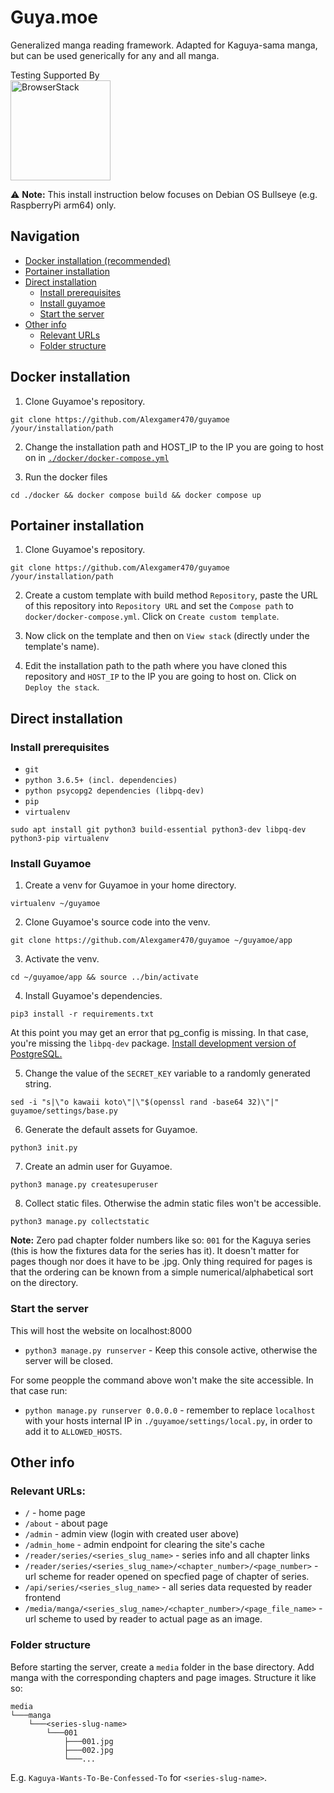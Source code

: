 # Guya.moe
Generalized manga reading framework. Adapted for Kaguya-sama manga, but can be used generically for any and all manga.

Testing Supported By<br/>
<img width="160" src="http://foundation.zurb.com/sites/docs/assets/img/logos/browser-stack.svg" alt="BrowserStack"/>

⚠ **Note:** This install instruction below focuses on Debian OS Bullseye (e.g. RaspberryPi arm64) only.

## Navigation
- [Docker installation (recommended)](https://github.com/Alexgamer470/guyamoe#docker-installation)
- [Portainer installation](https://github.com/Alexgamer470/guyamoe#portainer-installation)
- [Direct installation](https://github.com/Alexgamer470/guyamoe#direct-installation)
  - [Install prerequisites](https://github.com/Alexgamer470/guyamoe#install-prerequisites)
  - [Install guyamoe](https://github.com/Alexgamer470/guyamoe#install-guyamoe)
  - [Start the server](https://github.com/Alexgamer470/guyamoe#start-the-server)
- [Other info](https://github.com/Alexgamer470/guyamoe#other-info)
  - [Relevant URLs](https://github.com/Alexgamer470/guyamoe#relevant-urls)
  - [Folder structure](https://github.com/Alexgamer470/guyamoe#folder-structure)

## Docker installation
1. Clone Guyamoe's repository.
```
git clone https://github.com/Alexgamer470/guyamoe /your/installation/path
```
2. Change the installation path and HOST_IP to the IP you are going to host on in [`./docker/docker-compose.yml`](https://github.com/Alexgamer470/guyamoe/blob/develop/docker/docker-compose.yml)

3. Run the docker files
```
cd ./docker && docker compose build && docker compose up
```
## Portainer installation
1. Clone Guyamoe's repository.
```
git clone https://github.com/Alexgamer470/guyamoe /your/installation/path
```

2. Create a custom template with build method `Repository`, paste the URL of this repository into `Repository URL` and set the `Compose path` to `docker/docker-compose.yml`. Click on `Create custom template`.

3. Now click on the template and then on `View stack` (directly under the template's name).

4. Edit the installation path to the path where you have cloned this repository and `HOST_IP` to the IP you are going to host on. Click on `Deploy the stack`.

## Direct installation

### Install prerequisites 
- `git`
- `python 3.6.5+ (incl. dependencies)`
- `python psycopg2 dependencies (libpq-dev)`
- `pip`
- `virtualenv`
```
sudo apt install git python3 build-essential python3-dev libpq-dev python3-pip virtualenv
```

### Install Guyamoe
1. Create a venv for Guyamoe in your home directory.
```
virtualenv ~/guyamoe
```

2. Clone Guyamoe's source code into the venv.
```
git clone https://github.com/Alexgamer470/guyamoe ~/guyamoe/app
```

3. Activate the venv.
```
cd ~/guyamoe/app && source ../bin/activate
```

4. Install Guyamoe's dependencies.
```
pip3 install -r requirements.txt
```
At this point you may get an error that pg_config is missing. In that case, you're missing the `libpq-dev` package. [Install development version of PostgreSQL.](https://stackoverflow.com/questions/11618898/pg-config-executable-not-found)

5. Change the value of the `SECRET_KEY` variable to a randomly generated string.
```
sed -i "s|\"o kawaii koto\"|\"$(openssl rand -base64 32)\"|" guyamoe/settings/base.py
```

6. Generate the default assets for Guyamoe.
```
python3 init.py
```

7. Create an admin user for Guyamoe.
```
python3 manage.py createsuperuser
```

8. Collect static files. Otherwise the admin static files won't be accessible.
```
python3 manage.py collectstatic
```

**Note:** Zero pad chapter folder numbers like so: `001` for the Kaguya series (this is how the fixtures data for the series has it). It doesn't matter for pages though nor does it have to be .jpg. Only thing required for pages is that the ordering can be known from a simple numerical/alphabetical sort on the directory.

### Start the server
This will host the website on localhost:8000
-  `python3 manage.py runserver` - Keep this console active, otherwise the server will be closed.

For some peopple the command above won't make the site accessible. In that case run:
-  `python manage.py runserver 0.0.0.0` - remember to replace `localhost` with your hosts internal IP in `./guyamoe/settings/local.py`, in order to add it to `ALLOWED_HOSTS`.

## Other info
### Relevant URLs: 

- `/` - home page
- `/about` - about page
- `/admin` - admin view (login with created user above)
- `/admin_home` - admin endpoint for clearing the site's cache
- `/reader/series/<series_slug_name>` - series info and all chapter links
- `/reader/series/<series_slug_name>/<chapter_number>/<page_number>` - url scheme for reader opened on specfied page of chapter of series.
- `/api/series/<series_slug_name>` - all series data requested by reader frontend
- `/media/manga/<series_slug_name>/<chapter_number>/<page_file_name>` - url scheme to used by reader to actual page as an image.

### Folder structure
Before starting the server, create a `media` folder in the base directory. Add manga with the corresponding chapters and page images. Structure it like so:
```
media
└───manga
    └───<series-slug-name>
        └───001
            ├───001.jpg
            ├───002.jpg
            └───...
```
E.g. `Kaguya-Wants-To-Be-Confessed-To` for `<series-slug-name>`. 
